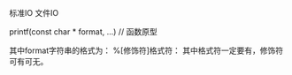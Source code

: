 标准IO 文件IO


printf(const char * format, ...) // 函数原型

其中format字符串的格式为：
%[修饰符]格式符： 其中格式符一定要有，修饰符可有可无。

